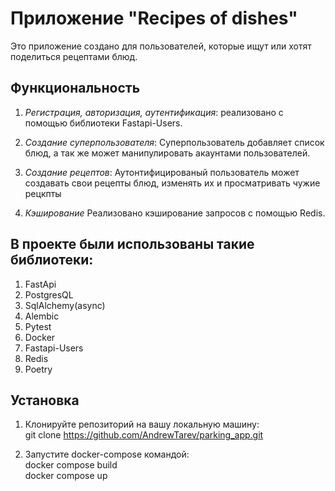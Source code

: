# Приложение "Recipes of dishes"

Это приложение создано для пользователей, которые ищут или хотят поделиться рецептами блюд.


## Функциональность

1. *Регистрация, авторизация, аутентификация*: реализовано с помощью библиотеки Fastapi-Users.


2. *Создание суперпользователя*: Суперпользователь добавляет список блюд, а так же может манипулировать акаунтами пользователей.


3. *Создание рецептов*: Аутонтифицированый пользователь может создавать свои рецепты блюд, изменять их и просматривать 
   чужие рецкпты
  

4. *Кэширование* Реализовано кэширование запросов с помощью Redis.


## В проекте были использованы такие библиотеки:
1. FastApi
2. PostgresQL
3. SqlAlchemy(async)
4. Alembic
5. Pytest
6. Docker
7. Fastapi-Users
8. Redis
9. Poetry

## Установка

1. Клонируйте репозиторий на вашу локальную машину:  
   git clone https://github.com/AndrewTarev/parking_app.git


2. Запустите docker-compose командой:  
   docker compose build  
   docker compose up